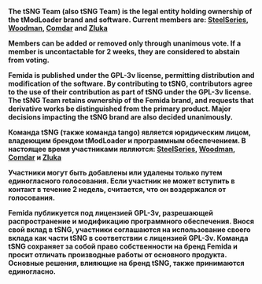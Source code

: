 **The tSNG Team (also tSNG Team) is the legal entity holding ownership of the tModLoader brand and software. 
Current members are: [SteelSeries](), [Woodman](), [Comdar]() and [Zluka]()**

**Members can be added or removed only through unanimous vote. If a member is uncontactable for 2 weeks, they are considered to abstain from voting.**

**Femida is published under the GPL-3v license, permitting distribution and modification of the software. By contributing to tSNG, contributors agree to the use of their contribution as part of tSNG under the GPL-3v license.
The tSNG Team retains ownership of the Femida brand, and requests that derivative works be distinguished from the primary product. Major decisions impacting the tSNG brand are also decided unanimously.**


**Команда tSNG (также команда tango) является юридическим лицом, владеющим брендом tModLoader и программным обеспечением. 
В настоящее время участниками являются: [SteelSeries](), [Woodman](), [Comdar]() и [Zluka]()**

**Участники могут быть добавлены или удалены только путем единогласного голосования. Если участник не может вступить в контакт в течение 2 недель, считается, что он воздержался от голосования.**

**Femida публикуется под лицензией GPL-3v, разрешающей распространение и модификацию программного обеспечения. Внося свой вклад в tSNG, участники соглашаются на использование своего вклада как части tSNG в соответствии с лицензией GPL-3v.
Команда tSNG сохраняет за собой право собственности на бренд Femida и просит отличать производные работы от основного продукта. Основные решения, влияющие на бренд tSNG, также принимаются единогласно.**
